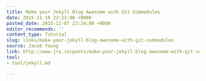 ```yaml
---
title: Make your Jekyll Blog Awesome with Git Submodules
date: 2015-11-16 22:23:00 +0000
posted_date: 2015-12-07 22:24:00 +0000
editor_recommends: ''
content_type: Tutorial
slug: links/make-your-jekyll-blog-awesome-with-git-submodules
source: Jacob Young
link: http://www.jry.io/posts/make-your-jekyll-blog-awesome-with-git-submodules/
tool:
- tool/jekyll.md

---
```

